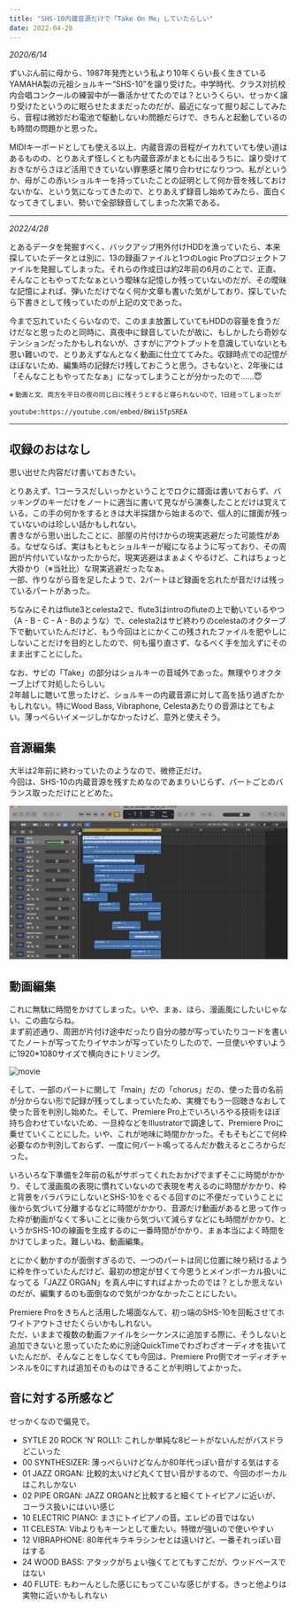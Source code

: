 ```yaml
---
title: "SHS-10内蔵音源だけで「Take On Me」していたらしい"
date: 2022-04-28
---
```


*2020/6/14*  

ずいぶん前に母から、1987年発売という私より10年くらい長く生きているYAMAHA製の元祖ショルキー“SHS-10”を譲り受けた。中学時代、クラス対抗校内合唱コンクールの練習中が一番活かせてたのでは？というくらい、せっかく譲り受けたというのに眠らせたままだったのだが、最近になって掘り起こしてみたら、音程は微妙だわ電池で駆動しないわ問題だらけで、きちんと起動しているのも時間の問題かと思った。  

MIDIキーボードとしても使える以上、内蔵音源の音程がイカれていても使い道はあるものの、とりあえず怪しくとも内蔵音源がまともに出るうちに、譲り受けておきながらさほど活用できていない罪悪感と隣り合わせになりつつ、私がというか、母がこの赤いショルキーを持っていたことの証明として何か音を残しておけないかな、という気になってきたので、とりあえず録音し始めてみたら、面白くなってきてしまい、勢いで全部録音してしまった次第である。  

---

*2022/4/28*

とあるデータを発掘すべく、バックアップ用外付けHDDを漁っていたら、本来探していたデータとは別に、13の録画ファイルと1つのLogic Proプロジェクトファイルを発掘してしまった。それらの作成日は約2年前の6月のことで、正直、そんなこともやってたなぁという曖昧な記憶しか残っていないのだが、その曖昧な記憶によれば、弾いただけでなく何か文章も書いた気がしており、探していたら下書きとして残っていたのが上記の文であった。  

今まで忘れていたくらいなので、このまま放置していてもHDDの容量を食うだけだなと思ったのと同時に、真夜中に録音していたが故に、もしかしたら奇妙なテンションだったかもしれないが、さすがにアウトプットを意識していないとも思い難いので、とりあえずなんとなく動画に仕立ててみた。収録時点での記憶がほぼないため、編集時の記録だけ残しておこうと思う。さもないと、2年後には「そんなこともやってたなぁ」になってしまうことが分かったので……😇  

<small>※ 動画と文、両方を平日の夜の同じ日に残そうとすると寝られないので、1日経ってしまったが</small>

`youtube:https://youtube.com/embed/8Wii5TpSREA`


---

## 収録のおはなし

思い出せた内容だけ書いておきたい。  

とりあえず、1コーラスだしいっかということでロクに譜面は書いておらず、バッキングのキーだけをノートに適当に書いて見ながら演奏したことだけは覚えている。この手の何かをするときは大半採譜から始まるので、個人的に譜面が残っていないのは珍しい話かもしれない。  
書きながら思い出したことに、部屋の片付けからの現実逃避だった可能性がある。なぜならば、実はもともとショルキーが縦になるように写っており、その周囲が片付いていなかったからだ。現実逃避はまぁよくやるけど、これはちょっと大掛かり（※当社比）な現実逃避だったなぁ。   
一部、作りながら音を足したようで、2パートほど録画を忘れたが音だけは残っているパートがあった。  

ちなみにそれはflute3とcelesta2で、flute3はintroのfluteの上で動いているやつ（A - B - C - A - Bのような）で、celesta2はサビ終わりのcelestaのオクターブ下で動いていたんだけど、もう今回はとにかくこの残されたファイルを肥やしにしないことだけを目的としたので、何も撮り直さず、なるべく手を加えずにそのまま出すことにした。

なお、サビの「Take」の部分はショルキーの音域外であった。無理やりオクターブ上げて対処したらしい。  
2年越しに聴いて思ったけど、ショルキーの内蔵音源に対して高を括り過ぎたかもしれない。特にWood Bass, Vibraphone, Celestaあたりの音源はとてもよい。薄っぺらいイメージしかなかったけど、意外と使えそう。  

## 音源編集
大半は2年前に終わっていたのようなので、微修正だけ。  
今回は、SHS-10の内蔵音源を残すためなのであまりいじらず、パートごとのバランス取っただけにとどめた。  

![logic](./logic.png)

## 動画編集
これに無駄に時間をかけてしまった。いや、まぁ、ほら、漫画風にしたいじゃない、この曲ならね。  
まず前述通り、周囲が片付け途中だったり自分の膝が写っていたりコードを書いてたノートが写ってたりイヤホンが写っていたりしたので、一旦使いやすいように1920*1080サイズで横向きにトリミング。  

![movie](./movie.png)

そして、一部のパートに関して「main」だの「chorus」だの、使った音の名前が分からない形で記録が残ってしまっていたため、実機でもう一回聴きなおして使った音を判別し始めた。そして、Premiere Pro上でいろいろやる技術をほぼ持ち合わせていないため、一旦枠などをIllustratorで調達して、Premiere Proに乗せていくことにした。いや、これが地味に時間かかった。そもそもどこで何枠必要なのか判別しておらず、一度に何パート鳴ってるんだか数えるところからだった。  

いろいろな下準備を2年前の私がサボってくれたおかげでまずそこに時間がかかり、そして漫画風の表現に慣れていないので表現を考えるのに時間がかかり、枠と背景をバラバラにしないとSHS-10をぐるぐる回すのに不便だっていうことに後から気づいて分離するなどに時間がかかり、音源だけ動画があると思って作った枠が動画がなくて多いことに後から気づいて減らすなどにも時間がかかり、というかSHS-1Oの線画を生成するのに一番時間がかかり、まぁ本当によく時間をかけてしまった。難しいね、動画編集。  

とにかく動かすのが面倒すぎるので、一つのパートは同じ位置に映り続けるように枠を作っていたんだけど、最初の想定が甘くて今思うとメインボーカル扱いになってる「JAZZ ORGAN」を真ん中にすればよかったのでは？としか思えないのだが、編集するのも面倒なので気がつかなかったことにしたい。  

Premiere Proをきちんと活用した場面なんて、初っ端のSHS-10を回転させてホワイトアウトさせたくらいかもしれない。  
ただ、いままで複数の動画ファイルをシーケンスに追加する際に、そうしないと追加できないと思っていたために別途QuickTimeでわざわざオーディオを抜いていたんだが、そんなことをしなくても今回は、Premiere Pro側でオーディオチャンネルを0にすれば追加そのものはできることが判明してよかった。

## 音に対する所感など
せっかくなので偏見で。  
- SYTLE 20 ROCK 'N' ROLL1: これしか単純な8ビートがないんだがバスドラどこいった
- 00 SYNTHESIZER: 薄っぺらいけどなんか80年代っぽい音がする気はする
- 01 JAZZ ORGAN: 比較的太いけど丸くて甘い音がするので、今回のボーカルはこれしかない
- 02 PIPE ORGAN: JAZZ ORGANと比較すると細くてトイピアノに近いが、コーラス扱いにはいい感じ
- 10 ELECTRIC PIANO: まさにトイピアノの音。エレピの音ではない
- 11 CELESTA: Vibよりもキーンとして重たい。特徴が強いので使いやすい
- 12 VIBRAPHONE: 80年代キラキラシンセとは遠いけど、一番それっぽい音はする
- 24 WOOD BASS: アタックがちょい強くてとてもすこだが、ウッドベースではない
- 40 FLUTE: もわーんとした感じにもってこいな感じがする。きっと他よりは実物に近いかもしれない
